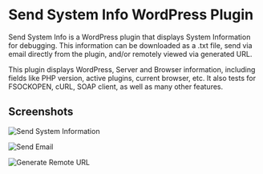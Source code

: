 Send System Info WordPress Plugin
================

Send System Info is a WordPress plugin that displays System Information for debugging. This information can be downloaded as a .txt file, send via email directly from the plugin, and/or remotely viewed via generated URL.

This plugin displays WordPress, Server and Browser information, including fields like PHP version, active plugins, current browser, etc.  It also tests for FSOCKOPEN, cURL, SOAP client, as well as many other features.


## Screenshots ##

![Send System Information](https://raw.githubusercontent.com/johnregan3/send-system-info/master/assets/SSI-info.jpg)

![Send Email](https://raw.githubusercontent.com/johnregan3/send-system-info/master/assets/SSI-email.jpg)

![Generate Remote URL](https://raw.githubusercontent.com/johnregan3/send-system-info/master/assets/SSI-remote.jpg)

